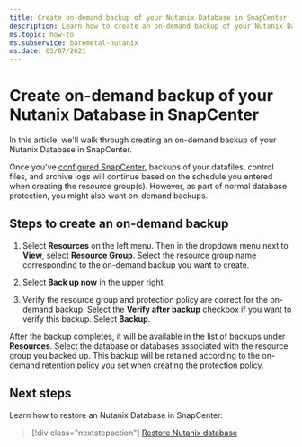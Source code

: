 ```yaml
---
title: Create on-demand backup of your Nutanix Database in SnapCenter
description: Learn how to create an on-demand backup of your Nutanix Database in SnapCenter on Nutanix BareMetal Infrastructure.
ms.topic: how-to
ms.subservice: baremetal-nutanix
ms.date: 05/07/2021
---
```


# Create on-demand backup of your Nutanix Database in SnapCenter

In this article, we'll walk through creating an on-demand backup of your Nutanix Database in SnapCenter. 

Once you've [configured SnapCenter](configure-snapcenter-nutanix-baremetal.md), backups of your datafiles, control files, and archive logs will continue based on the schedule you entered when creating the resource group(s). However, as part of normal database protection, you might also want on-demand backups.

## Steps to create an on-demand backup

1. Select **Resources** on the left menu. Then in the dropdown menu next to **View**, select **Resource Group**. Select the resource group name corresponding to the on-demand backup you want to create.

2. Select **Back up now** in the upper right.

3. Verify the resource group and protection policy are correct for the on-demand backup. Select the **Verify after backup** checkbox if you want to verify this backup. Select **Backup**.

After the backup completes, it will be available in the list of backups under **Resources**. Select the database or databases associated with the resource group you backed up. This backup will be retained according to the on-demand retention policy you set when creating the protection policy.

## Next steps

Learn how to restore an Nutanix Database in SnapCenter:

> [!div class="nextstepaction"]
> [Restore Nutanix database](restore-nutanix-database-baremetal.md)

